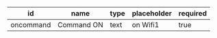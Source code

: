 id            |name               |type              |placeholder        |required
--------------|-------------------|------------------|-------------------|--------
oncommand       |Command ON           |text              |on Wifi1           |true